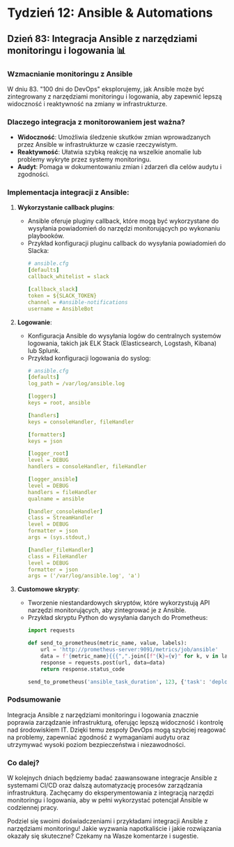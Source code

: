 # Tydzień 12: Ansible & Automations

## Dzień 83: Integracja Ansible z narzędziami monitoringu i logowania 📊

### Wzmacnianie monitoringu z Ansible
W dniu 83. "100 dni do DevOps" eksplorujemy, jak Ansible może być zintegrowany z narzędziami monitoringu i logowania, aby zapewnić lepszą widoczność i reaktywność na zmiany w infrastrukturze.

### Dlaczego integracja z monitorowaniem jest ważna?
- **Widoczność**: Umożliwia śledzenie skutków zmian wprowadzanych przez Ansible w infrastrukturze w czasie rzeczywistym.
- **Reaktywność**: Ułatwia szybką reakcję na wszelkie anomalie lub problemy wykryte przez systemy monitoringu.
- **Audyt**: Pomaga w dokumentowaniu zmian i zdarzeń dla celów audytu i zgodności.

### Implementacja integracji z Ansible:
1. **Wykorzystanie callback plugins**:
   - Ansible oferuje pluginy callback, które mogą być wykorzystane do wysyłania powiadomień do narzędzi monitorujących po wykonaniu playbooków.
   - Przykład konfiguracji pluginu callback do wysyłania powiadomień do Slacka:
     ```yaml
     # ansible.cfg
     [defaults]
     callback_whitelist = slack

     [callback_slack]
     token = ${SLACK_TOKEN}
     channel = #ansible-notifications
     username = AnsibleBot
     ```

2. **Logowanie**:
   - Konfiguracja Ansible do wysyłania logów do centralnych systemów logowania, takich jak ELK Stack (Elasticsearch, Logstash, Kibana) lub Splunk.
   - Przykład konfiguracji logowania do syslog:
     ```yaml
     # ansible.cfg
     [defaults]
     log_path = /var/log/ansible.log

     [loggers]
     keys = root, ansible

     [handlers]
     keys = consoleHandler, fileHandler

     [formatters]
     keys = json

     [logger_root]
     level = DEBUG
     handlers = consoleHandler, fileHandler

     [logger_ansible]
     level = DEBUG
     handlers = fileHandler
     qualname = ansible

     [handler_consoleHandler]
     class = StreamHandler
     level = DEBUG
     formatter = json
     args = (sys.stdout,)

     [handler_fileHandler]
     class = FileHandler
     level = DEBUG
     formatter = json
     args = ('/var/log/ansible.log', 'a')
     ```

3. **Customowe skrypty**:
   - Tworzenie niestandardowych skryptów, które wykorzystują API narzędzi monitorujących, aby zintegrować je z Ansible.
   - Przykład skryptu Python do wysyłania danych do Prometheus:
     ```python
     import requests

     def send_to_prometheus(metric_name, value, labels):
         url = 'http://prometheus-server:9091/metrics/job/ansible'
         data = f'{metric_name}{{{",".join([f"{k}={v}" for k, v in labels.items()])}}} {value}'
         response = requests.post(url, data=data)
         return response.status_code

     send_to_prometheus('ansible_task_duration', 123, {'task': 'deploy_app', 'status': 'success'})
     ```

### Podsumowanie
Integracja Ansible z narzędziami monitoringu i logowania znacznie poprawia zarządzanie infrastrukturą, oferując lepszą widoczność i kontrolę nad środowiskiem IT. Dzięki temu zespoły DevOps mogą szybciej reagować na problemy, zapewniać zgodność z wymaganiami audytu oraz utrzymywać wysoki poziom bezpieczeństwa i niezawodności.

### Co dalej?
W kolejnych dniach będziemy badać zaawansowane integracje Ansible z systemami CI/CD oraz dalszą automatyzację procesów zarządzania infrastrukturą. Zachęcamy do eksperymentowania z integracją narzędzi monitoringu i logowania, aby w pełni wykorzystać potencjał Ansible w codziennej pracy.

Podziel się swoimi doświadczeniami i przykładami integracji Ansible z narzędziami monitoringu! Jakie wyzwania napotkaliście i jakie rozwiązania okazały się skuteczne? Czekamy na Wasze komentarze i sugestie.
